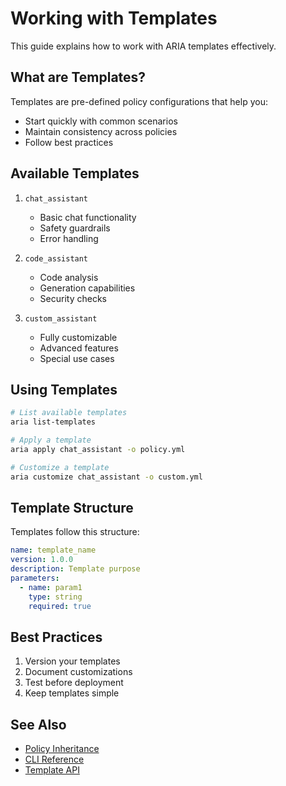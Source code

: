 # Working with Templates

This guide explains how to work with ARIA templates effectively.

## What are Templates?

Templates are pre-defined policy configurations that help you:
- Start quickly with common scenarios
- Maintain consistency across policies
- Follow best practices

## Available Templates

1. `chat_assistant`
   - Basic chat functionality
   - Safety guardrails
   - Error handling

2. `code_assistant`
   - Code analysis
   - Generation capabilities
   - Security checks

3. `custom_assistant`
   - Fully customizable
   - Advanced features
   - Special use cases

## Using Templates

```bash
# List available templates
aria list-templates

# Apply a template
aria apply chat_assistant -o policy.yml

# Customize a template
aria customize chat_assistant -o custom.yml
```

## Template Structure

Templates follow this structure:
```yaml
name: template_name
version: 1.0.0
description: Template purpose
parameters:
  - name: param1
    type: string
    required: true
```

## Best Practices

1. Version your templates
2. Document customizations
3. Test before deployment
4. Keep templates simple

## See Also

- [Policy Inheritance](inheritance.md)
- [CLI Reference](cli.md)
- [Template API](../api/templates.md)
